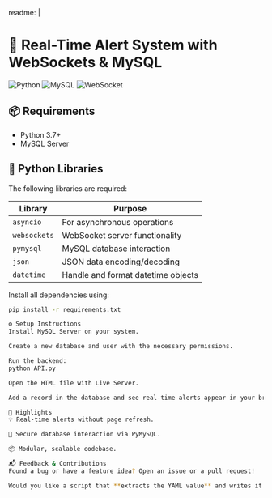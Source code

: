 readme: |
  # 🚀 Real-Time Alert System with WebSockets & MySQL

  ![Python](https://img.shields.io/badge/Python-3.7+-blue?logo=python)
  ![MySQL](https://img.shields.io/badge/MySQL-Server-005C84?logo=mysql)
  ![WebSocket](https://img.shields.io/badge/WebSocket-Enabled-green)

  ## 📦 Requirements

  - Python 3.7+
  - MySQL Server

  ## 🐍 Python Libraries

  The following libraries are required:

  | Library      | Purpose                              |
  |--------------|--------------------------------------|
  | `asyncio`    | For asynchronous operations          |
  | `websockets` | WebSocket server functionality       |
  | `pymysql`    | MySQL database interaction           |
  | `json`       | JSON data encoding/decoding          |
  | `datetime`   | Handle and format datetime objects   |

  Install all dependencies using:

  ```bash
  pip install -r requirements.txt

⚙️ Setup Instructions
Install MySQL Server on your system.

Create a new database and user with the necessary permissions.

Run the backend:
python API.py

Open the HTML file with Live Server.

Add a record in the database and see real-time alerts appear in your browser!

🧠 Highlights
💡 Real-time alerts without page refresh.

🔐 Secure database interaction via PyMySQL.

📦 Modular, scalable codebase.

📬 Feedback & Contributions
Found a bug or have a feature idea? Open an issue or a pull request!

Would you like a script that **extracts the YAML value** and writes it to `README.md` automatically?
